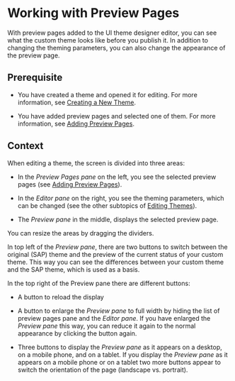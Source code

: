 <!-- loio898848329cd344dd8afff5dbc13c2b85 -->

# Working with Preview Pages

With preview pages added to the UI theme designer editor, you can see what the custom theme looks like before you publish it. In addition to changing the theming parameters, you can also change the appearance of the preview page.



<a name="loio898848329cd344dd8afff5dbc13c2b85__section_pbx_m1d_1qb"/>

## Prerequisite

-   You have created a theme and opened it for editing. For more information, see [Creating a New Theme](creating-a-new-theme-72c730b.md).

-   You have added preview pages and selected one of them. For more information, see [Adding Preview Pages](adding-preview-pages-8af60d3.md).




<a name="loio898848329cd344dd8afff5dbc13c2b85__section_spd_2cd_1qb"/>

## Context

When editing a theme, the screen is divided into three areas:

-   In the *Preview Pages pane* on the left, you see the selected preview pages \(see [Adding Preview Pages](adding-preview-pages-8af60d3.md)\).

-   In the *Editor pane* on the right, you see the theming parameters, which can be changed \(see the other subtopics of [Editing Themes](editing-themes-9766329.md)\).

-   The *Preview pane* in the middle, displays the selected preview page.


You can resize the areas by dragging the dividers.

In top left of the *Preview pane*, there are two buttons to switch between the original \(SAP\) theme and the preview of the current status of your custom theme. This way you can see the differences between your custom theme and the SAP theme, which is used as a basis.

In the top right of the Preview pane there are different buttons:

-   A button to reload the display

-   A button to enlarge the *Preview pane* to full width by hiding the list of preview pages pane and the *Editor pane*. If you have enlarged the *Preview pane* this way, you can reduce it again to the normal appearance by clicking the button again.

-   Three buttons to display the *Preview pane* as it appears on a desktop, on a mobile phone, and on a tablet. If you display the *Preview pane* as it appears on a mobile phone or on a tablet two more buttons appear to switch the orientation of the page \(landscape vs. portrait\).


